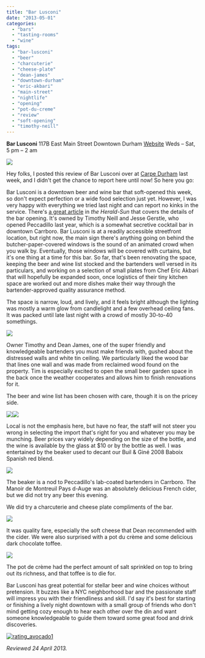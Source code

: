```yaml
---
title: "Bar Lusconi"
date: "2013-05-01"
categories: 
  - "bars"
  - "tasting-rooms"
  - "wine"
tags: 
  - "bar-lusconi"
  - "beer"
  - "charcuterie"
  - "cheese-plate"
  - "dean-james"
  - "downtown-durham"
  - "eric-akbari"
  - "main-street"
  - "nightlife"
  - "opening"
  - "pot-du-creme"
  - "review"
  - "soft-opening"
  - "timothy-neill"
---
```


**Bar Lusconi** 117B East Main Street Downtown Durham [Website](http://barlusconi.com/) Weds – Sat, 5 pm – 2 am

[![](http://carpedurham.com/wp-content/uploads/2013/04/BarLusconi.jpg)](http://carpedurham.com/2013/04/25/bar-lusconi-soft-opening/barlusconi/)

Hey folks, I posted this review of Bar Lusconi over at [Carpe Durham](http://carpedurham.com "Carpe Durham") last week, and I didn't get the chance to report here until now! So here you go:

Bar Lusconi is a downtown beer and wine bar that soft-opened this week, so don't expect perfection or a wide food selection just yet. However, I was very happy with everything we tried last night and can report no kinks in the service. There's [a great article](http://www.heraldsun.com/business/x1686448515/Downtown-bar-holds-soft-opening-Wednesday) in _the Herald-Sun_ that covers the details of the bar opening. It's owned by Timothy Neill and Jesse Gerstle, who opened Peccadillo last year, which is a somewhat secretive cocktail bar in downtown Carrboro. Bar Lusconi is at a readily accessible streetfront location, but right now, the main sign there's anything going on behind the butcher-paper-covered windows is the sound of an animated crowd when you walk by. Eventually, those windows will be covered with curtains, but it's one thing at a time for this bar. So far, that's been renovating the space, keeping the beer and wine list stocked and the bartenders well versed in its particulars, and working on a selection of small plates from Chef Eric Akbari that will hopefully be expanded soon, once logistics of their tiny kitchen space are worked out and more dishes make their way through the bartender-approved quality assurance method.

The space is narrow, loud, and lively, and it feels bright although the lighting was mostly a warm glow from candlelight and a few overhead ceiling fans. It was packed until late last night with a crowd of mostly 30-to-40 somethings.

[![](http://carpedurham.com/wp-content/uploads/2013/04/Bar_Lusconi_04.jpg)](http://carpedurham.com/2013/04/25/bar-lusconi-soft-opening/bar_lusconi_04/)

Owner Timothy and Dean James, one of the super friendly and knowledgeable bartenders you must make friends with, gushed about the distressed walls and white tin ceiling. We particularly liked the wood bar that lines one wall and was made from reclaimed wood found on the property. Tim is especially excited to open the small beer garden space in the back once the weather cooperates and allows him to finish renovations for it.

The beer and wine list has been chosen with care, though it is on the pricey side.

[![](http://carpedurham.com/wp-content/uploads/2013/04/Bar_Lusconi_06.jpg)](http://carpedurham.com/2013/04/25/bar-lusconi-soft-opening/bar_lusconi_06/)[![](http://carpedurham.com/wp-content/uploads/2013/04/Bar_Lusconi_05.jpg)](http://carpedurham.com/2013/04/25/bar-lusconi-soft-opening/bar_lusconi_05/)

Local is not the emphasis here, but have no fear, the staff will not steer you wrong in selecting the import that's right for you and whatever you may be munching. Beer prices vary widely depending on the size of the bottle, and the wine is available by the glass at $10 or by the bottle as well. I was entertained by the beaker used to decant our Buil & Giné 2008 Baboix Spanish red blend.

[![](http://carpedurham.com/wp-content/uploads/2013/04/BarLusconi02.gif)](http://carpedurham.com/2013/04/25/bar-lusconi-soft-opening/barlusconi02/)

The beaker is a nod to Peccadillo's lab-coated bartenders in Carrboro. The Manoir de Montreuil Pays d-Auge was an absolutely delicious French cider, but we did not try any beer this evening.

We did try a charcuterie and cheese plate compliments of the bar.

[![](http://carpedurham.com/wp-content/uploads/2013/04/Bar_Lusconi_03.jpg)](http://carpedurham.com/2013/04/25/bar-lusconi-soft-opening/bar_lusconi_03/)

It was quality fare, especially the soft cheese that Dean recommended with the cider. We were also surprised with a pot du crème and some delicious dark chocolate toffee.

[![](http://carpedurham.com/wp-content/uploads/2013/04/Bar_Lusconi_07.jpg)](http://carpedurham.com/2013/04/25/bar-lusconi-soft-opening/bar_lusconi_07/)

The pot de crème had the perfect amount of salt sprinkled on top to bring out its richness, and that toffee is to die for.

Bar Lusconi has great potential for stellar beer and wine choices without pretension. It buzzes like a NYC neighborhood bar and the passionate staff will impress you with their friendliness and skill. I'd say it's best for starting or finishing a lively night downtown with a small group of friends who don't mind getting cozy enough to hear each other over the din and want someone knowledgeable to guide them toward some great food and drink discoveries.

[![rating_avocado1](http://s3.amazonaws.com/thegourmez-wpmedia/2009/02/rating_avocado1.gif)](http://www.thegourmez.com/2009/02/restaurant-review-nanas-durham/rating_avocado1/)

_Reviewed 24 April 2013._

